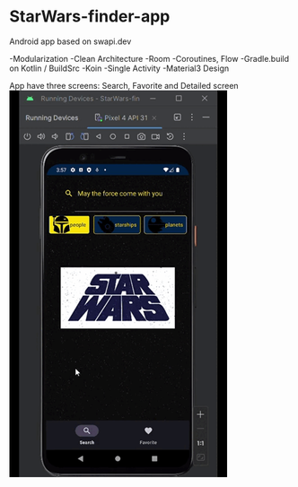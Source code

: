 # StarWars-finder-app
Android app based on swapi.dev

-Modularization
-Clean Architecture
-Room
-Coroutines, Flow
-Gradle.build on Kotlin / BuildSrc
-Koin
-Single Activity
-Material3 Design

App have three screens: Search, Favorite and Detailed screen
![alt text](https://github.com/footgear404/StarWars-finder-app/blob/main/media/demo.gif)